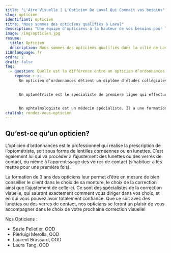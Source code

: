 ```yaml
---
title: "L'Aire Visuelle | L'Opticien De Laval Qui Connait vos besoins"
slug: opticien
identifiant: opticien
titre: "Nous sommes des opticiens qualifiés à Laval"
description: "Une équipe d'opticiens à la hauteur de vos besoins pour la vue"
image: /img/opticien.jpg
resume:
  title: Opticien
  description: Nous sommes des opticiens qualifiés dans la ville de Laval 
i18nlanguage: fr
ordre: 1
draft: false
faq: 
  - question: Quelle est la différence entre un opticien d’ordonnances, un optométriste et un ophtalmologiste?
    reponse : >-
      Un opticien d’ordonnances détient un diplôme d’études collégiales de trois ans. Il est formé pour préparer, ajuster et remplacer votre ordonnance visuelle. Qu’il s’agisse de lunettes ou de verres de contact, il vous conseille et vous guide dans votre décision face aux différentes options disponibles, afin que vous puissiez obtenir une vision optimale et un produit qui répond véritablement à vos besoins.

      
      Un optométriste est le spécialiste de première ligne qui effectue les examens visuels complets, ajuste les lentilles cornéennes et dépiste les maladies oculaires. Ayant complété une formation universitaire de cinq ans, il peut aussi traiter les infections oculaires et les pathologies mineures en prescrivant les gouttes ophtalmiques appropriées.


      Un ophtalmologiste est un médecin spécialiste. Il a une formation universitaire en médecine générale avec une spécialisation au niveau oculaire. Il évalue accessoirement la vision, mais porte davantage un regard sur la santé de l’œil. Il soigne les maladies diagnostiquées, soit par médication, soit par traitement chirurgical. Son approche est médicale. Il pourra référer ses patients vers d’autres confrères spécialisés en strabisme (œil qui louche), cornée, glaucome, cataracte, rétine et conditions inflammatoires.
ctalink: rendez-vous-opticien
---
```


## Qu’est-ce qu’un opticien?

L’opticien d’ordonnances est le professionnel qui réalise la prescription de l’optométriste, soit sous forme de lentilles cornéennes ou en lunettes. C’est également lui qui va procéder à l’ajustement des lunettes ou des verres de contact, ou même à l’apprentissage des verres de contact (s’habituer à les mettre pour une première fois). 

La formation de 3 ans des opticiens leur permet d’être en mesure de bien conseiller le client dans le choix de sa monture, le choix de la correction ainsi que l’ajustement de celle-ci. Ce sont des spécialistes de la correction visuelle, qui sauront exactement comment vous diriger dans vos choix, et en qui vous pouvez avoir totalement confiance. Que ce soit avec des lunettes ou des verres de contact, nos opticiens se feront un plaisir de vous accompagner dans le choix de votre prochaine correction visuelle!

Nos Opticiens :

- Suzie Pelletier, OOD
- Pierluigi Merolla, OOD
- Laurent Brassard, OOD
- Laura Tang, OOD
